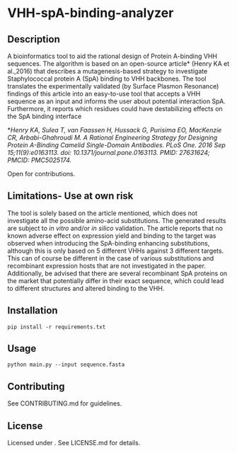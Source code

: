 # VHH-spA-binding-analyzer
## Description
A bioinformatics tool to aid the rational design of Protein A-binding VHH sequences.
The algorithm is based on an open-source article* (Henry KA et al.,2016) that describes a mutagenesis-based strategy to investigate Staphylococcal protein A (SpA) binding to VHH backbones. The tool translates the experimentally validated (by Surface Plasmon Resonance) findings of this article into an easy-to-use tool that accepts a VHH sequence as an input and informs the user about potential interaction SpA. Furthermore, it reports which residues could have destabilizing effects on the SpA binding interface

**Henry KA, Sulea T, van Faassen H, Hussack G, Purisima EO, MacKenzie CR, Arbabi-Ghahroudi M. A Rational Engineering Strategy for Designing Protein A-Binding Camelid Single-Domain Antibodies. PLoS One. 2016 Sep 15;11(9):e0163113. doi: 10.1371/journal.pone.0163113. PMID: 27631624; PMCID: PMC5025174.*

Open for contributions.
## Limitations- Use at own risk
The tool is solely based on the article mentioned, which does not investigate all the possible amino-acid substitutions. The generated results are subject to *in vitro* and/or *in silico* validation. The article reports that no known adverse effect on expression yield and binding to the target was observed when introducing the SpA-binding enhancing substitutions, although this is only based on 5 different VHHs against 3 different targets. This can of course be different in the case of various substitutions and recombinant expression hosts that are not investigated in the paper. Additionally, be advised that there are several recombinant SpA proteins on the market that potentially differ in their exact sequence, which could lead to different structures and altered binding to the VHH.   


## Installation
`pip install -r requirements.txt`

## Usage
`python main.py --input sequence.fasta`

## Contributing
See CONTRIBUTING.md for guidelines.

## License
Licensed under . See LICENSE.md for details.

